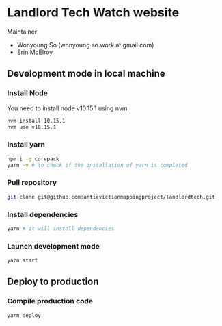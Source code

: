 # Landlord Tech Watch website

Maintainer
- Wonyoung So (wonyoung.so.work at gmail.com)
- Erin McElroy

## Development mode in local machine

### Install Node

You need to install node v10.15.1 using nvm.

```bash
nvm install 10.15.1
nvm use v10.15.1
```

### Install yarn
```bash
npm i -g corepack
yarn -v # to check if the installation of yarn is completed
```

### Pull repository

```bash
git clone git@github.com:antievictionmappingproject/landlordtech.git
```

### Install dependencies

```bash
yarn # it will install dependencies
```

### Launch development mode  
```bash
yarn start
```
## Deploy to production 

### Compile production code
```bash
yarn deploy
```